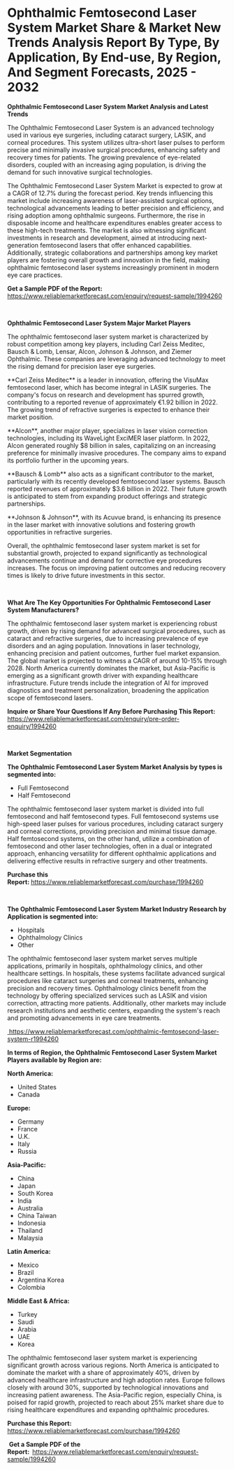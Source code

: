 <p><h1>Ophthalmic Femtosecond Laser System Market Share & Market New Trends Analysis Report By Type, By Application, By End-use, By Region, And Segment Forecasts, 2025 - 2032</h1></p><p><strong>Ophthalmic Femtosecond Laser System Market Analysis and Latest Trends</strong></p>
<p><p>The Ophthalmic Femtosecond Laser System is an advanced technology used in various eye surgeries, including cataract surgery, LASIK, and corneal procedures. This system utilizes ultra-short laser pulses to perform precise and minimally invasive surgical procedures, enhancing safety and recovery times for patients. The growing prevalence of eye-related disorders, coupled with an increasing aging population, is driving the demand for such innovative surgical technologies.</p><p>The Ophthalmic Femtosecond Laser System Market is expected to grow at a CAGR of 12.7% during the forecast period. Key trends influencing this market include increasing awareness of laser-assisted surgical options, technological advancements leading to better precision and efficiency, and rising adoption among ophthalmic surgeons. Furthermore, the rise in disposable income and healthcare expenditures enables greater access to these high-tech treatments. The market is also witnessing significant investments in research and development, aimed at introducing next-generation femtosecond lasers that offer enhanced capabilities. Additionally, strategic collaborations and partnerships among key market players are fostering overall growth and innovation in the field, making ophthalmic femtosecond laser systems increasingly prominent in modern eye care practices.</p></p>
<p><strong>Get a Sample PDF of the Report:&nbsp;</strong> <a href="https://www.reliablemarketforecast.com/enquiry/request-sample/1994260?utm_campaign=1899&utm_medium=2&utm_source=Github&utm_content=ia&utm_term=16042025&utm_id=ophthalmic-femtosecond-laser-system">https://www.reliablemarketforecast.com/enquiry/request-sample/1994260</a></p>
<p>&nbsp;</p>
<p><strong>Ophthalmic Femtosecond Laser System Major Market Players</strong></p>
<p><p>The ophthalmic femtosecond laser system market is characterized by robust competition among key players, including Carl Zeiss Meditec, Bausch & Lomb, Lensar, Alcon, Johnson & Johnson, and Ziemer Ophthalmic. These companies are leveraging advanced technology to meet the rising demand for precision laser eye surgeries.</p><p>**Carl Zeiss Meditec** is a leader in innovation, offering the VisuMax femtosecond laser, which has become integral in LASIK surgeries. The company's focus on research and development has spurred growth, contributing to a reported revenue of approximately €1.92 billion in 2022. The growing trend of refractive surgeries is expected to enhance their market position.</p><p>**Alcon**, another major player, specializes in laser vision correction technologies, including its WaveLight ExciMER laser platform. In 2022, Alcon generated roughly $8 billion in sales, capitalizing on an increasing preference for minimally invasive procedures. The company aims to expand its portfolio further in the upcoming years.</p><p>**Bausch & Lomb** also acts as a significant contributor to the market, particularly with its recently developed femtosecond laser systems. Bausch reported revenues of approximately $3.6 billion in 2022. Their future growth is anticipated to stem from expanding product offerings and strategic partnerships.</p><p>**Johnson & Johnson**, with its Acuvue brand, is enhancing its presence in the laser market with innovative solutions and fostering growth opportunities in refractive surgeries.</p><p>Overall, the ophthalmic femtosecond laser system market is set for substantial growth, projected to expand significantly as technological advancements continue and demand for corrective eye procedures increases. The focus on improving patient outcomes and reducing recovery times is likely to drive future investments in this sector.</p></p>
<p>&nbsp;</p>
<p><strong>What Are The Key Opportunities For Ophthalmic Femtosecond Laser System Manufacturers?</strong></p>
<p><p>The ophthalmic femtosecond laser system market is experiencing robust growth, driven by rising demand for advanced surgical procedures, such as cataract and refractive surgeries, due to increasing prevalence of eye disorders and an aging population. Innovations in laser technology, enhancing precision and patient outcomes, further fuel market expansion. The global market is projected to witness a CAGR of around 10-15% through 2028. North America currently dominates the market, but Asia-Pacific is emerging as a significant growth driver with expanding healthcare infrastructure. Future trends include the integration of AI for improved diagnostics and treatment personalization, broadening the application scope of femtosecond lasers.</p></p>
<p><strong>Inquire or Share Your Questions If Any Before Purchasing This Report:</strong> <a href="https://www.reliablemarketforecast.com/enquiry/pre-order-enquiry/1994260?utm_campaign=1899&utm_medium=2&utm_source=Github&utm_content=ia&utm_term=16042025&utm_id=ophthalmic-femtosecond-laser-system">https://www.reliablemarketforecast.com/enquiry/pre-order-enquiry/1994260</a></p>
<p>&nbsp;</p>
<p><strong>Market Segmentation</strong></p>
<p><strong>The Ophthalmic Femtosecond Laser System Market Analysis by types is segmented into:</strong></p>
<p><ul><li>Full Femtosecond</li><li>Half Femtosecond</li></ul></p>
<p><p>The ophthalmic femtosecond laser system market is divided into full femtosecond and half femtosecond types. Full femtosecond systems use high-speed laser pulses for various procedures, including cataract surgery and corneal corrections, providing precision and minimal tissue damage. Half femtosecond systems, on the other hand, utilize a combination of femtosecond and other laser technologies, often in a dual or integrated approach, enhancing versatility for different ophthalmic applications and delivering effective results in refractive surgery and other treatments.</p></p>
<p><strong>Purchase this Report:&nbsp;</strong><a href="https://www.reliablemarketforecast.com/purchase/1994260?utm_campaign=1899&utm_medium=2&utm_source=Github&utm_content=ia&utm_term=16042025&utm_id=ophthalmic-femtosecond-laser-system">https://www.reliablemarketforecast.com/purchase/1994260</a></p>
<p>&nbsp;</p>
<p><strong>The Ophthalmic Femtosecond Laser System Market Industry Research by Application is segmented into:</strong></p>
<p><ul><li>Hospitals</li><li>Ophthalmology Clinics</li><li>Other</li></ul></p>
<p><p>The ophthalmic femtosecond laser system market serves multiple applications, primarily in hospitals, ophthalmology clinics, and other healthcare settings. In hospitals, these systems facilitate advanced surgical procedures like cataract surgeries and corneal treatments, enhancing precision and recovery times. Ophthalmology clinics benefit from the technology by offering specialized services such as LASIK and vision correction, attracting more patients. Additionally, other markets may include research institutions and aesthetic centers, expanding the system's reach and promoting advancements in eye care treatments.</p></p>
<p><a href="https://www.reliablemarketforecast.com/ophthalmic-femtosecond-laser-system-r1994260?utm_campaign=1899&utm_medium=2&utm_source=Github&utm_content=ia&utm_term=16042025&utm_id=ophthalmic-femtosecond-laser-system">&nbsp;https://www.reliablemarketforecast.com/ophthalmic-femtosecond-laser-system-r1994260</a></p>
<p><strong>In terms of Region, the Ophthalmic Femtosecond Laser System Market Players available by Region are:</strong></p>
<p>
    <p> <strong> North America: </strong>
        <ul>
            <li>United States</li>
            <li>Canada</li>
        </ul>
        </p> 
    <p> <strong> Europe: </strong>
        <ul>
            <li>Germany</li>
            <li>France</li>
            <li>U.K.</li>
            <li>Italy</li>
            <li>Russia</li>
        </ul>
        </p> 
    <p> <strong> Asia-Pacific: </strong>
        <ul>
            <li>China</li>
            <li>Japan</li>
            <li>South Korea</li>
            <li>India</li>
            <li>Australia</li>
            <li>China Taiwan</li>
            <li>Indonesia</li>
            <li>Thailand</li>
            <li>Malaysia</li>
        </ul>
        </p> 
    <p> <strong> Latin America: </strong>
        <ul>
            <li>Mexico</li>
            <li>Brazil</li>
            <li>Argentina Korea</li>
            <li>Colombia</li>
        </ul>
        </p> 
    <p> <strong> Middle East & Africa: </strong>
        <ul>
            <li>Turkey</li>
            <li>Saudi</li>
            <li>Arabia</li>
            <li>UAE</li>
            <li>Korea</li>
        </ul>
    </p>
    </p>
<p><p>The ophthalmic femtosecond laser system market is experiencing significant growth across various regions. North America is anticipated to dominate the market with a share of approximately 40%, driven by advanced healthcare infrastructure and high adoption rates. Europe follows closely with around 30%, supported by technological innovations and increasing patient awareness. The Asia-Pacific region, especially China, is poised for rapid growth, projected to reach about 25% market share due to rising healthcare expenditures and expanding ophthalmic procedures.</p></p>
<p><strong>Purchase this Report: </strong><a href="https://www.reliablemarketforecast.com/purchase/1994260?utm_campaign=1899&utm_medium=2&utm_source=Github&utm_content=ia&utm_term=16042025&utm_id=ophthalmic-femtosecond-laser-system">https://www.reliablemarketforecast.com/purchase/1994260</a></p>
<p>&nbsp;<strong>Get a Sample PDF of the Report:&nbsp;&nbsp;</strong><a href="https://www.reliablemarketforecast.com/enquiry/request-sample/1994260?utm_campaign=1899&utm_medium=2&utm_source=Github&utm_content=ia&utm_term=16042025&utm_id=ophthalmic-femtosecond-laser-system">https://www.reliablemarketforecast.com/enquiry/request-sample/1994260</a></p>
<p><strong></strong></p>
<p><p></p><p></p><p></p></p>